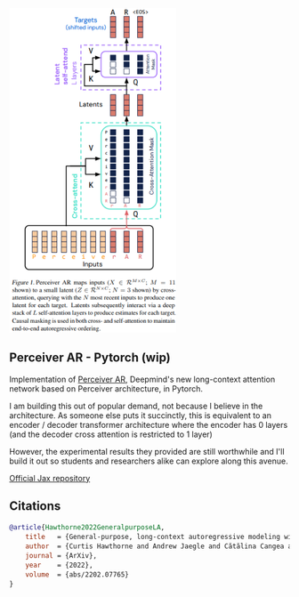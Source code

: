 <img src="./perceiver-ar.png" width="300px"></img>

## Perceiver AR - Pytorch (wip)

Implementation of <a href="https://arxiv.org/abs/2202.07765">Perceiver AR</a>, Deepmind's new long-context attention network based on Perceiver architecture, in Pytorch.

I am building this out of popular demand, not because I believe in the architecture. As someone else puts it succinctly, this is equivalent to an encoder / decoder transformer architecture where the encoder has 0 layers (and the decoder cross attention is restricted to 1 layer)

However, the experimental results they provided are still worthwhile and I'll build it out so students and researchers alike can explore along this avenue.

<a href="https://github.com/google-research/perceiver-ar">Official Jax repository</a>

## Citations

```bibtex
@article{Hawthorne2022GeneralpurposeLA,
    title   = {General-purpose, long-context autoregressive modeling with Perceiver AR},
    author  = {Curtis Hawthorne and Andrew Jaegle and Cătălina Cangea and Sebastian Borgeaud and Charlie Nash and Mateusz Malinowski and Sander Dieleman and Oriol Vinyals and Matthew M. Botvinick and Ian Simon and Hannah R. Sheahan and Neil Zeghidour and Jean-Baptiste Alayrac and Jo{\~a}o Carreira and Jesse Engel},
    journal = {ArXiv},
    year    = {2022},
    volume  = {abs/2202.07765}
}
```
